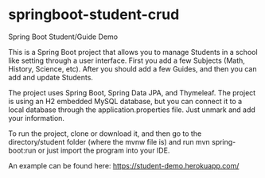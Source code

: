 # springboot-student-crud

Spring Boot Student/Guide Demo

This is a Spring Boot project that allows you to manage Students in a school like setting through a user interface. First you add a few Subjects (Math, History, Science, etc). After you should add a few Guides, and then you can add and update Students.

The project uses Spring Boot, Spring Data JPA, and Thymeleaf. The project is using an H2 embedded MySQL database, but you can connect it to a local database through the application.properties file. Just unmark and add your information.

To run the project, clone or download it, and then go to the directory/student folder (where the mvnw file is) and run mvn spring-boot:run or just import the program into your IDE.

An example can be found here: https://student-demo.herokuapp.com/
